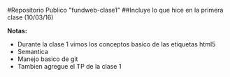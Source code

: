 #Repositorio Publico "fundweb-clase1"
##Incluye lo que hice en la primera clase (10/03/16)

**Notas:**
- Durante la clase 1 vimos los conceptos basico de las etiquetas html5 
- Semantica
- Manejo basico de git
- Tambien agregue el TP de la clase 1




